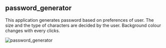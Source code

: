 ## password_generator

This application generates password based on preferences of user. The size and the type of characters are decided by the user. Background colour changes with every clicks.

![password_generator](https://user-images.githubusercontent.com/62303912/226200785-3bb5303b-b3a0-42cb-8953-7413c7da901d.PNG)
